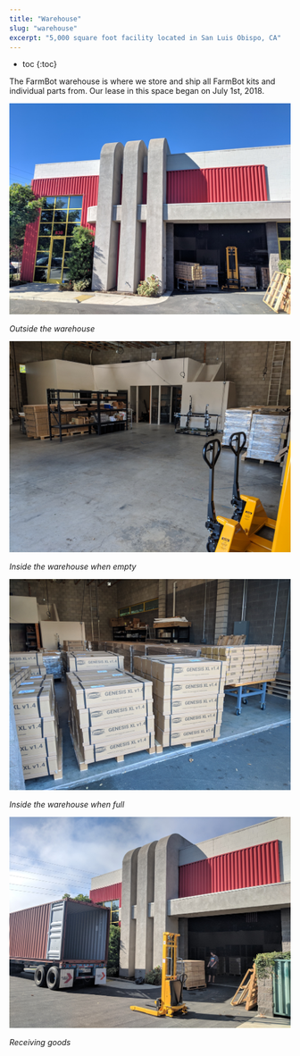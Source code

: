 ```yaml
---
title: "Warehouse"
slug: "warehouse"
excerpt: "5,000 square foot facility located in San Luis Obispo, CA"
---
```


* toc
{:toc}

The FarmBot warehouse is where we store and ship all FarmBot kits and individual parts from. Our lease in this space began on July 1st, 2018.

![MVIMG_20180913_093220.jpg](MVIMG_20180913_093220.jpg)

_Outside the warehouse_



![MVIMG_20180911_105353.jpg](MVIMG_20180911_105353.jpg)

_Inside the warehouse when empty_



![MVIMG_20180913_150753.jpg](MVIMG_20180913_150753.jpg)

_Inside the warehouse when full_



![MVIMG_20180911_092454.jpg](MVIMG_20180911_092454.jpg)

_Receiving goods_



<style>
.hub-container {
  max-width: 1350px;
}
.value-icon {
  display: inline-block;
  height: 18px;
  margin-bottom: -2px;
}
  
a[title="Guides"] {
  color: #f4f4f4!important;
  border-bottom: 5px solid #f4f4f4;
  padding-bottom: 20px!important;
}
  
a[title="Guides"]:hover {
  color: white!important;
  border-bottom-color: white;
}
  
#hub-header li a:hover {
  box-shadow: none!important;
}
</style>

<meta name="theme-color" content="#434343">

